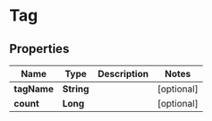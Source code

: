 
# Tag

## Properties
Name | Type | Description | Notes
------------ | ------------- | ------------- | -------------
**tagName** | **String** |  |  [optional]
**count** | **Long** |  |  [optional]



